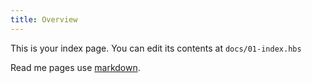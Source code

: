 ```yaml
---
title: Overview
---
```


This is your index page. You can edit its contents at `docs/01-index.hbs`

Read me pages use [markdown](https://github.com/adam-p/markdown-here/wiki/Markdown-Cheatsheet).
